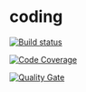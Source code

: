# coding

[![Build status](https://travis-ci.org/AT-06/coding.svg?branch=develop)](https://travis-ci.org/AT-06/coding) 

[![Code Coverage](https://img.shields.io/codecov/c/github/AT-06/coding/develop.svg)](https://codecov.io/github/AT-06/coding?branch=develop)

[![Quality Gate](https://sonarcloud.io/api/project_badges/measure?project=coding-at06:develop&metric=alert_status)](https://sonarcloud.io/dashboard/index/coding-at06:develop)
